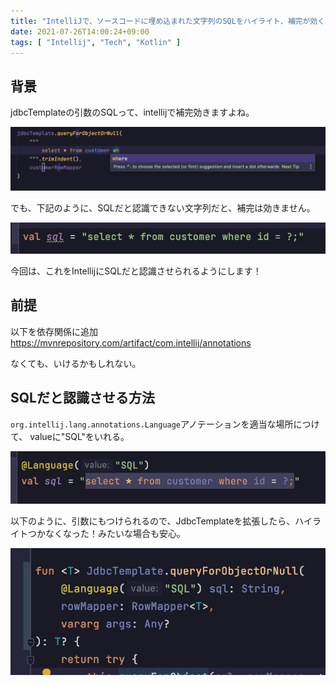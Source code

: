 ```yaml
---
title: "IntelliJで、ソースコードに埋め込まれた文字列のSQLをハイライト、補完が効くようにする方法"
date: 2021-07-26T14:00:24+09:00
tags: [ "Intellij", "Tech", "Kotlin" ]
---
```


## 背景

jdbcTemplateの引数のSQLって、intellijで補完効きますよね。

![SQL](intellij-sql-2.jpg)

でも、下記のように、SQLだと認識できない文字列だと、補完は効きません。

![SQL](intellij-sql-1.jpg)

今回は、これをIntellijにSQLだと認識させられるようにします！


## 前提
以下を依存関係に追加  
https://mvnrepository.com/artifact/com.intellij/annotations

なくても、いけるかもしれない。

## SQLだと認識させる方法

`org.intellij.lang.annotations.Language`アノテーションを適当な場所につけて、
valueに"SQL"をいれる。

![SQL](intellij-sql-3.jpg)

以下のように、引数にもつけられるので、JdbcTemplateを拡張したら、ハイライトつかなくなった！みたいな場合も安心。

![SQL](intellij-sql-4.jpg)